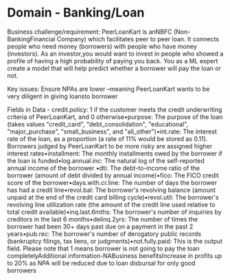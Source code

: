 # Domain - Banking/Loan

Business challenge/requirement: PeerLoanKart is anNBFC (Non-BankingFinancial Company) which facilitates peer to peer loan. It connects people who need money (borrowers) with people who have money (investors). As an investor,you would want to invest in people who showed a profile of having a high probability of paying you back. You as a ML expert create a model that will help predict whether a borrower will pay the loan or not.

Key issues: Ensure NPAs are lower –meaning PeerLoanKart wants to be very diligent in giving loansto borrower

Fields in Data - credit.policy: 1 if the customer meets the credit underwriting criteria of PeerLoanKart, and 0 otherwise•purpose: The purpose of the loan (takes values "credit_card", "debt_consolidation", "educational", "major_purchase", "small_business", and "all_other")•int.rate: The interest rate of the loan, as a proportion (a rate of 11% would be stored as 0.11). Borrowers judged by PeerLoanKart to be more risky are assigned higher interest rates•installment: The monthly installments owed by the borrower if the loan is funded•log.annual.inc: The natural log of the self-reported annual income of the borrower •dti: The debt-to-income ratio of the borrower (amount of debt divided by annual income)•fico: The FICO credit score of the borrower•days.with.cr.line: The number of days the borrower has had a credit line•revol.bal: The borrower's revolving balance (amount unpaid at the end of the credit card billing cycle)•revol.util: The borrower's revolving line utilization rate (the amount of the credit line used relative to total credit available)•inq.last.6mths: The borrower's number of inquiries by creditors in the last 6 months•delinq.2yrs: The number of times the borrower had been 30+ days past due on a payment in the past 2 years•pub.rec: The borrower's number of derogatory public records (bankruptcy filings, tax liens, or judgments)•not.fully.paid: This is the output field. Please note that 1 means borrower is not going to pay the loan completelyAdditional information-NABusiness benefitsIncrease in profits up to 20% as NPA will be reduced due to loan disbursal for only good borrowers
